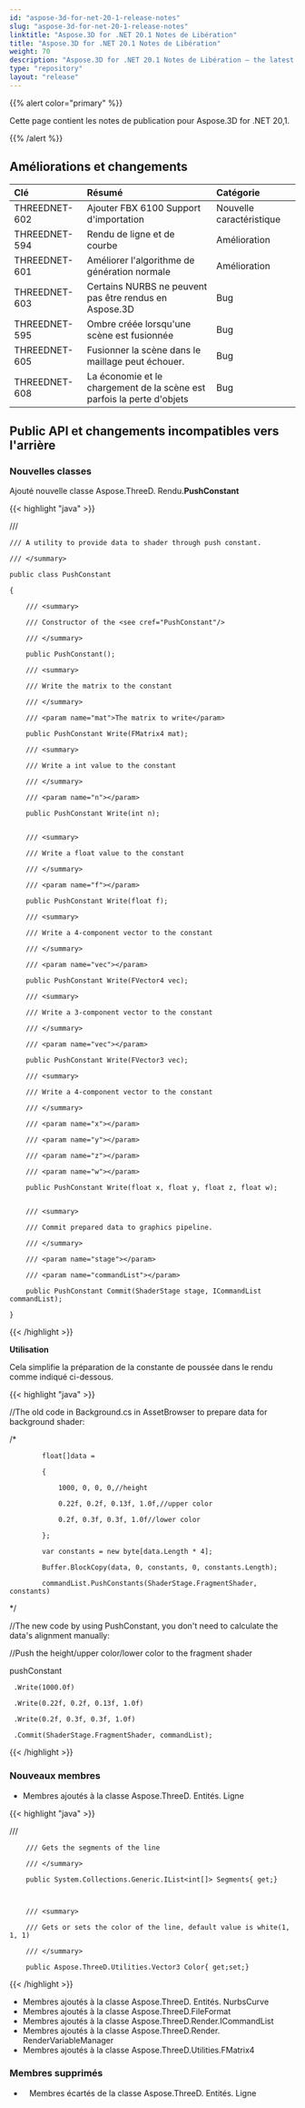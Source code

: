 ```yaml
---
id: "aspose-3d-for-net-20-1-release-notes"
slug: "aspose-3d-for-net-20-1-release-notes"
linktitle: "Aspose.3D for .NET 20.1 Notes de Libération"
title: "Aspose.3D for .NET 20.1 Notes de Libération"
weight: 70
description: "Aspose.3D for .NET 20.1 Notes de Libération – the latest updates and fixes."
type: "repository"
layout: "release"
---
```

{{% alert color="primary" %}} 

Cette page contient les notes de publication pour Aspose.3D for .NET 20,1.

{{% /alert %}} 
## **Améliorations et changements**

|**Clé**|**Résumé**|**Catégorie**|
|:- |:- |:- |
|THREEDNET-602|Ajouter FBX 6100 Support d'importation|Nouvelle caractéristique|
|THREEDNET-594 |Rendu de ligne et de courbe|Amélioration|
|THREEDNET-601 |Améliorer l'algorithme de génération normale|Amélioration|
|THREEDNET-603 |Certains NURBS ne peuvent pas être rendus en Aspose.3D|Bug|
|THREEDNET-595 |Ombre créée lorsqu'une scène est fusionnée|Bug|
|THREEDNET-605|Fusionner la scène dans le maillage peut échouer.|Bug|
|THREEDNET-608 |La économie et le chargement de la scène est parfois la perte d'objets|Bug|
## **Public API et changements incompatibles vers l'arrière**
### **Nouvelles classes**
Ajouté nouvelle classe Aspose.ThreeD. Rendu.**PushConstant**

{{< highlight "java" >}}

 /// <summary>

    /// A utility to provide data to shader through push constant.

    /// </summary>

    public class PushConstant

    {

        /// <summary>

        /// Constructor of the <see cref="PushConstant"/>

        /// </summary>

        public PushConstant();

        /// <summary>

        /// Write the matrix to the constant

        /// </summary>

        /// <param name="mat">The matrix to write</param>

        public PushConstant Write(FMatrix4 mat);

        /// <summary>

        /// Write a int value to the constant

        /// </summary>

        /// <param name="n"></param>

        public PushConstant Write(int n);


        /// <summary>

        /// Write a float value to the constant

        /// </summary>

        /// <param name="f"></param>

        public PushConstant Write(float f);

        /// <summary>

        /// Write a 4-component vector to the constant

        /// </summary>

        /// <param name="vec"></param>

        public PushConstant Write(FVector4 vec);

        /// <summary>

        /// Write a 3-component vector to the constant

        /// </summary>

        /// <param name="vec"></param>

        public PushConstant Write(FVector3 vec);

        /// <summary>

        /// Write a 4-component vector to the constant

        /// </summary>

        /// <param name="x"></param>

        /// <param name="y"></param>

        /// <param name="z"></param>

        /// <param name="w"></param>

        public PushConstant Write(float x, float y, float z, float w);


        /// <summary>

        /// Commit prepared data to graphics pipeline.

        /// </summary>

        /// <param name="stage"></param>

        /// <param name="commandList"></param>

        public PushConstant Commit(ShaderStage stage, ICommandList commandList);

    }

{{< /highlight >}}

**Utilisation**

Cela simplifie la préparation de la constante de poussée dans le rendu comme indiqué ci-dessous.

{{< highlight "java" >}}

 //The old code in Background.cs in AssetBrowser to prepare data for background shader:

  /*

            float[]data =

            {

                1000, 0, 0, 0,//height

                0.22f, 0.2f, 0.13f, 1.0f,//upper color

                0.2f, 0.3f, 0.3f, 1.0f//lower color

            };

            var constants = new byte[data.Length * 4];

            Buffer.BlockCopy(data, 0, constants, 0, constants.Length);

            commandList.PushConstants(ShaderStage.FragmentShader, constants)

  */

//The new code by using PushConstant, you don't need to calculate the data's alignment manually:





//Push the height/upper color/lower color to the fragment shader

pushConstant

     .Write(1000.0f)

     .Write(0.22f, 0.2f, 0.13f, 1.0f)

     .Write(0.2f, 0.3f, 0.3f, 1.0f)

     .Commit(ShaderStage.FragmentShader, commandList);

{{< /highlight >}}


### **Nouveaux membres**
- Membres ajoutés à la classe Aspose.ThreeD. Entités. Ligne

{{< highlight "java" >}}

 /// <summary>

        /// Gets the segments of the line

        /// </summary>

        public System.Collections.Generic.IList<int[]> Segments{ get;}



        /// <summary>

        /// Gets or sets the color of the line, default value is white(1, 1, 1)

        /// </summary>

        public Aspose.ThreeD.Utilities.Vector3 Color{ get;set;}

{{< /highlight >}}

- Membres ajoutés à la classe Aspose.ThreeD. Entités. NurbsCurve
- Membres ajoutés à la classe Aspose.ThreeD.FileFormat
- Membres ajoutés à la classe Aspose.ThreeD.Render.ICommandList
- Membres ajoutés à la classe Aspose.ThreeD.Render. RenderVariableManager
- Membres ajoutés à la classe Aspose.ThreeD.Utilities.FMatrix4
### **Membres supprimés**
- ` ` Membres écartés de la classe Aspose.ThreeD. Entités. Ligne
